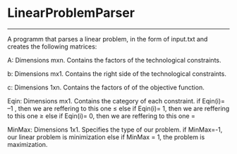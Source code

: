 # LinearProblemParser
---------------------------------------------------------------------------------------------
A programm that parses a linear problem, in the form of input.txt and creates 
the following matrices:

Α: Dimensions mxn. Contains the factors of the technological constraints. 
 
b: Dimensions mx1. Contains the right side of the technological constraints.
 
c: Dimensions 1xn. Contains the factors of of the objective function.
 
Eqin: Dimensions mx1. Contains the category of each constraint. 
if Eqin(i)= –1  , then we are reffering to this one ≤
else if Eqin(i)= 1, then we are reffering to this one ≥ 
else if Eqin(i)= 0, then we are reffering to this one =                                                                                                                        

MinMax: Dimensions 1x1. Specifies the type of our problem. 
if MinMax=-1, our linear problem is minimization
else if MinMax = 1, the problem is maximization.
